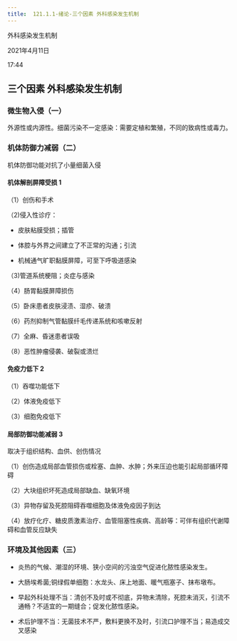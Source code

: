 ```yaml
---
title:  121.1.1-绪论-三个因素 外科感染发生机制 
---
```




外科感染发生机制

2021年4月11日

17:44

## 三个因素 外科感染发生机制

### 微生物入侵（一）

外源性或内源性。细菌污染不一定感染：需要定植和繁殖，不同的致病性或毒力。

### 机体防御力减弱（二）

机体防御功能对抗了小量细菌入侵

#### 机体解剖屏障受损 1

（1）创伤和手术

（2)侵入性诊疗：

+ 皮肤粘膜受损；插管

+ 体腔与外界之间建立了不正常的沟通；引流

+ 机械通气旷职黏膜屏障，可至下呼吸道感染

（3)管道系统梗阻；炎症与感染

（4）肠胃黏膜屏障损伤

（5）卧床患者皮肤浸渍、湿疹、破溃

（6）药剂抑制气管黏膜纤毛传递系统和咳嗽反射

（7）全麻、昏迷患者误吸

（8）恶性肿瘤侵袭、破裂或溃烂

#### 免疫力低下 2

（1）吞噬功能低下

（2）体液免疫低下

（3）细胞免疫低下

#### 局部防御功能减弱 3

取决于组织结构、血供、创伤情况

（1）创伤造成局部血管损伤或栓塞、血肿、水肿；外来压迫也能引起局部循环障碍

（2）大块组织坏死造成局部缺血、缺氧环境

（3）异物存留及死腔阻碍吞噬细胞及体液免疫因子到达

（4）放疗化疗、糖皮质激素治疗、血管阻塞性疾病、高龄等：可伴有组织代谢障碍和血管反应缺失

### 环境及其他因素（三）

+ 炎热的气候、潮湿的环境、狭小空间的污浊空气促进化脓性感染发生。

+ 大肠埃希菌;铜绿假单细胞：水龙头、床上地面、暖气瓶塞子、抹布墩布。

+ 早起外科处理不当：清创不及时或不彻底，异物未清除，死腔未消灭，引流不通畅？不适宜的一期缝合；促发化脓性感染。

+ 术后护理不当：无菌技术不严，敷料更换不及时，引流口护理不当；易造成交叉感染